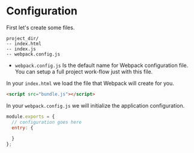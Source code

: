 # Configuration

First let's create some files.

```
project_dir/
-- index.html
-- index.js
-- webpack.config.js
```

* `webpack.config.js` Is the default name for Webpack configuration file. You can setup a full project work-flow just with this file.

In your `index.html` we load the file that Webpack will create for you.

```html
<script src="bundle.js"></script>
```

In your `webpack.config.js` we will initialize the application configuration.

```javascript
module.exports = {
  // configuration goes here
  entry: {
    
  }
};
```

